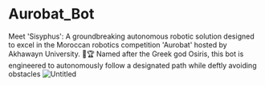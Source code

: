 # Aurobat_Bot
Meet 'Sisyphus': A groundbreaking autonomous robotic solution designed to excel in the Moroccan robotics competition 'Aurobat' hosted by Akhawayn University. 🤖🏆 Named after the Greek god Osiris, this bot is engineered to autonomously follow a designated path while deftly avoiding obstacles
![Untitled](https://github.com/IsmailBl/Aurobat_Bot/assets/116628567/5866ffa8-03ad-47cf-a680-914f2df7d6c3)
